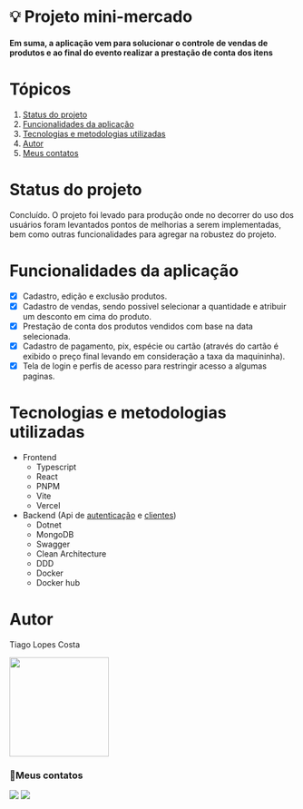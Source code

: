 # :bulb: Projeto mini-mercado
#### Em suma, a aplicação vem para solucionar o controle de vendas de produtos e ao final do evento realizar a prestação de conta dos itens

# Tópicos
  1. [Status do projeto](#status-do-projeto)
  2. [Funcionalidades da aplicação](#funcionalidades-da-aplicação)
  5. [Tecnologias e metodologias utilizadas](#tecnologias-e-metodologias-utilizadas)
  6. [Autor](#autor)
  7. [Meus contatos](#meus-contatos)

# Status do projeto
Concluído. O projeto foi levado para produção onde no decorrer do uso dos usuários foram levantados pontos de melhorias a serem implementadas, bem como outras funcionalidades para agregar na robustez do projeto.

# Funcionalidades da aplicação
- [x] Cadastro, edição e exclusão produtos.
- [x] Cadastro de vendas, sendo possivel selecionar a quantidade e atribuir um desconto em cima do produto.
- [x] Prestação de conta dos produtos vendidos com base na data selecionada.
- [x] Cadastro de pagamento, pix, espécie ou cartão (através do cartão é exibido o preço final levando em consideração a taxa da maquininha).
- [x] Tela de login e perfis de acesso para restringir acesso a algumas paginas.

# Tecnologias e metodologias utilizadas
* Frontend
  * Typescript
  * React
  * PNPM
  * Vite
  * Vercel
* Backend (Api de [autenticação](https://github.com/tiagolopesdev/customers-backend.git) e [clientes](https://github.com/tiagolopesdev/mini-market-authetication-backend.git))
  * Dotnet
  * MongoDB
  * Swagger
  * Clean Architecture
  * DDD
  * Docker
  * Docker hub


# Autor
Tiago Lopes Costa

  <img src="https://user-images.githubusercontent.com/58925056/157934762-1b63b01a-92c4-4a5a-8cf3-1787c894c565.png" width=175px>


### 📲Meus contatos
 
  <a href="mailto:saxtiago@gmailcom"><img src="https://img.shields.io/badge/-Gmail-%23333?style=for-the-badge&logo=gmail&logoColor=white" target="_blank"></a>
  <a href="https://www.linkedin.com/in/tiagolopesdeveloper/" target="_blank"><img src="https://img.shields.io/badge/-LinkedIn-%230077B5?style=for-the-badge&logo=linkedin&logoColor=white" target="_blank"></a>

